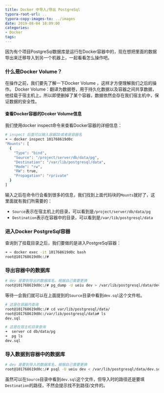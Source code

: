 ```yaml
---
title: Docker 中导入/导出 PostgreSql
typora-root-url: ..
typora-copy-images-to: ../images
date: 2019-08-04 18:09:00
categories:
- Docker
tags:
---
```


​	因为有个项目PostgreSql数据库是运行在Docker容器中的，现在想把里面的数据导出来迁移导入到另一个机器上，一起看看怎么操作吧。

<!-- more -->

### 什么是Docker Volume？
在操作之前，我们要先了解一下Docker Volume ，这样才方便理解我们之后的操作。
Docker Volume：翻译为数据卷，用于持久化数据以及容器之间共享数据，他挂载于宿主机上。所以即使删掉了某个容器，数据依然会存在我们宿主机中，保证数据的安全性。
#### 查看Docker容器的Dcoker Volume信息
我们使用docker inspect命令来查看Docker容器的详细信息：

```bash
# inspect 后面可以输入容器ID或者是容器名
➜ ~ docker inspect 101768619d0c
"Mounts": [
  {
    "Type": "bind",
    "Source": "/project/server/db/data/pg",
    "Destination": "/var/lib/postgresql/data",
    "Mode": "rw",
    "RW": true,
    "Propagation": "rprivate"
  }
]
```

输入之后在命令行会看到很多的信息，我们找到上面代码块的`Mounts`就好了，这里面就有我们所需要的：

- `Source`表示在宿主机上的目录，可以看到是`/project/server/db/data/pg`
- `Destination`表示在容器中的目录，可以看到是`/var/lib/postgresql/data`

### 进入Docker PostgreSql容器

查询到了挂载目录之后，我们要做的是进入PostgreSql容器：

```bash
➜ ~ docker exec -it 101768619d0c bash
root@101768619d0c:/#
```

### 导出容器中的数据库

```bash
# dev 是要到导出的数据库名，根据自己需要更换
root@101768619d0c:/# pg_dump -U ueiu dev > /var/lib/postgresql/data/dev.sql    
```

等待一会我们就可以在上面提到的`Source`目录中看到`dev.sql`这个文件啦。

```bash
# 这是在容器内查询
root@101768619d0c:/# cd var/lib/postgresql/data/
root@101768619d0c:/var/lib/postgresql/data# ls
dev.sql

# 这是在宿主机目录查询
➜  server cd db/data/pg
➜  pg ls
dev.sql
```

### 导入数据到容器中的数据库

```bash
# dev 是要到导入的数据库名，根据自己需要更换
root@101768619d0c:/# psql -U ueiu dev < /var/lib/postgresql/data/dev.sql
```

虽然可以在`Source`目录中看到`dev.sql`这个文件，但导入时的路径还是要填`Destination`的路径，不然会提示找不到路径/文件的。